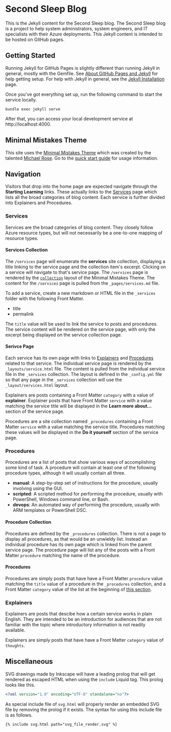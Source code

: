 # Second Sleep Blog

This is the Jekyll content for the Second Sleep blog. The Second Sleep blog is a project to help system administrators, system engineers, and IT specialists with their Azure deployments. This Jekyll content is intended to be hosted on GitHub pages.

## Getting Started

Running Jekyll for GitHub Pages is slightly different than running Jekyll in general, mostly with the Gemfile. See [About GitHub Pages and Jekyll](https://docs.github.com/en/pages/setting-up-a-github-pages-site-with-jekyll/about-github-pages-and-jekyll) for help getting setup. For help with Jekyll in general, see the [Jekyll Installation](https://jekyllrb.com/docs/installation/) page.

Once you've got everything set up, run the following command to start the service locally.

```
bundle exec jekyll serve
```

After that, you can access your local development service at http://localhost:4000.

## Minimal Mistakes Theme

This site uses the [Minimal Mistakes Theme](https://mademistakes.com/work/minimal-mistakes-jekyll-theme/) which was created by the talented [Michael Rose](https://mademistakes.com/about/). Go to the [quick start guide](https://mmistakes.github.io/minimal-mistakes/docs/quick-start-guide/) for usage information.

## Navigation

Visitors that drop into the home page are expected navigate through the **Starting Learning** links. These actually links to the [Services](/services) page which lists all the broad categories of blog content. Each service is further divided into Explainers and Procedures.

### Services

Services are the broad categories of blog content. They closely follow Azure resource types, but will not necessarily be a one-to-one mapping of resource types.

#### Services Collection

The `/services` page will enumerate the **services** site collection, displaying a title linking to the service page and the collection item's excerpt. Clicking on a service will navigate to that's service page. The `/services` page is rendered by the [`collection`](https://mmistakes.github.io/minimal-mistakes/docs/layouts/#layout-collection) layout of the Minimal Mistakes Theme. The content for the `/services` page is pulled from the `_pages/services.md` file.

To add a service, create a new markdown or HTML file in the `_services` folder with the following Front Matter.

- title
- permalink

The `title` value will be used to link the service to posts and procedures. The service content will be rendered on the service page, with only the excerpt being displayed on the service collection page.

#### Serivce Page

Each service has its own page with links to [Explainers](#explainers) and [Procedures](#procedures) related to that service. The individual service page is rendered by the `_layouts/service.html` file. The content is pulled from the individual service file in the `_services` collection. The layout is defined in the `_config.yml` file so that any page in the `_services` collection will use the `_layout/services.html` layout.

Explainers are posts containing a Front Matter `category` with a value of **explainer**. Explainer posts that have Front Matter `service` with a value matching the service title will be displayed in the **Learn more about...** section of the service page.

Procedures are a site collection named `_procedures` containing a Front Matter `service` with a value matching the service title. Procedures matching these values will be displayed in the **Do it yourself** section of the service page.

### Procedures

Procedures are a list of posts that show various ways of accomplishing some kind of task. A procedure will contain at least one of the following procedure types, although it will usually contain all three.

- **manual**: A step-by-step set of instructions for the procedure, usually involving using the GUI.
- **scripted**: A scripted method for performing the procedure, usually with PowerShell, Windows command line, or Bash.
- **devops**: An automated way of performing the procedure, usually with ARM templates or PowerShell DSC.

#### Procedure Collection

Procedures are defined by the `_procedures` collection. There is not a page to display all procedures, as that would be an unwieldy list. Instead an individual procedure has its own page which is linked from the parent service page. The procedure page will list any of the posts with a Front Matter `procedure` matching the name of the procedure.

#### Procedures

Procedures are simply posts that have have a Front Matter `procedure` value matching the `title` value of a procedure in the `_procedures` collection, and a Front Matter `category` value of the list at the beginning of [this section](#procedures).

### Explainers

Explainers are posts that descibe how a certain service works in plain English. They are intended to be an introduction for audiences that are not familiar with the topic where introductory information is not readily available.

Explainers are simply posts that have have a Front Matter `category` value of `thoughts`.

## Miscellaneous

SVG drawings made by Inkscape will have a leading prolog that will get rendered as escaped HTML when using the `include` Liquid tag. This prolog looks like this.

``` xml
<?xml version="1.0" encoding="UTF-8" standalone="no"?>
```

As special include file of `svg.html` will properly render an embedded SVG file by removing the prolog if it exists. The syntax for using this include file is as follows.

```
{% include svg.html path="svg_file_render.svg" %}
```